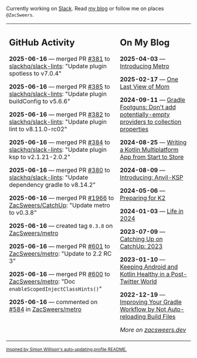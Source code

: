 Currently working on [Slack](https://slack.com/). Read [my blog](https://zacsweers.dev/) or follow me on places `@ZacSweers`.

<table><tr><td valign="top" width="60%">

## GitHub Activity
<!-- githubActivity starts -->
**2025-06-16** — merged PR [#381](https://github.com/slackhq/slack-lints/pull/381) to [slackhq/slack-lints](https://github.com/slackhq/slack-lints): "Update plugin spotless to v7.0.4"

**2025-06-16** — merged PR [#385](https://github.com/slackhq/slack-lints/pull/385) to [slackhq/slack-lints](https://github.com/slackhq/slack-lints): "Update plugin buildConfig to v5.6.6"

**2025-06-16** — merged PR [#382](https://github.com/slackhq/slack-lints/pull/382) to [slackhq/slack-lints](https://github.com/slackhq/slack-lints): "Update plugin lint to v8.11.0-rc02"

**2025-06-16** — merged PR [#384](https://github.com/slackhq/slack-lints/pull/384) to [slackhq/slack-lints](https://github.com/slackhq/slack-lints): "Update plugin ksp to v2.1.21-2.0.2"

**2025-06-16** — merged PR [#380](https://github.com/slackhq/slack-lints/pull/380) to [slackhq/slack-lints](https://github.com/slackhq/slack-lints): "Update dependency gradle to v8.14.2"

**2025-06-16** — merged PR [#1966](https://github.com/ZacSweers/CatchUp/pull/1966) to [ZacSweers/CatchUp](https://github.com/ZacSweers/CatchUp): "Update metro to v0.3.8"

**2025-06-16** — created tag `0.3.8` on [ZacSweers/metro](https://github.com/ZacSweers/metro)

**2025-06-16** — merged PR [#601](https://github.com/ZacSweers/metro/pull/601) to [ZacSweers/metro](https://github.com/ZacSweers/metro): "Update to 2.2 RC 3"

**2025-06-16** — merged PR [#600](https://github.com/ZacSweers/metro/pull/600) to [ZacSweers/metro](https://github.com/ZacSweers/metro): "Doc `enableScopedInjectClassHints()`"

**2025-06-16** — commented on [#584](https://github.com/ZacSweers/metro/pull/584#issuecomment-2976816271) in [ZacSweers/metro](https://github.com/ZacSweers/metro)
<!-- githubActivity ends -->
</td><td valign="top" width="40%">

## On My Blog
<!-- blog starts -->
**2025-04-03** — [Introducing Metro](https://www.zacsweers.dev/introducing-metro/)

**2025-02-17** — [One Last View of Mom](https://www.zacsweers.dev/one-last-view-of-mom/)

**2024-09-11** — [Gradle Footguns: Don't add potentially-empty providers to collection properties](https://www.zacsweers.dev/gradle-footgun-adding-empty-providers-to-collection-properties/)

**2024-08-25** — [Writing a Kotlin Multiplatform App from Start to Store](https://www.zacsweers.dev/writing-a-kotlin-multiplatform-app-from-start-to-store/)

**2024-08-09** — [Introducing: Anvil-KSP](https://www.zacsweers.dev/introducing-anvil-ksp/)

**2024-05-06** — [Preparing for K2](https://www.zacsweers.dev/preparing-for-k2/)

**2024-01-03** — [Life in 2024](https://www.zacsweers.dev/life-in-2024/)

**2023-07-09** — [Catching Up on CatchUp: 2023](https://www.zacsweers.dev/catching-up-on-catchup-2023/)

**2023-01-10** — [Keeping Android and Kotlin Healthy in a Post-Twitter World](https://www.zacsweers.dev/keeping-android-healthy/)

**2022-12-19** — [Improving Your Gradle Workflow by Not Auto-reloading Build Files](https://www.zacsweers.dev/improving-your-workflow-by-not-auto-reloading-build-files/)
<!-- blog ends -->
_More on [zacsweers.dev](https://zacsweers.dev/)_
</td></tr></table>

<sub><a href="https://simonwillison.net/2020/Jul/10/self-updating-profile-readme/">Inspired by Simon Willison's auto-updating profile README.</a></sub>